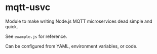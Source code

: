 # mqtt-usvc

Module to make writing Node.js MQTT microservices dead simple and quick.

See `example.js` for reference.

Can be configured from YAML, environment variables, or code.
